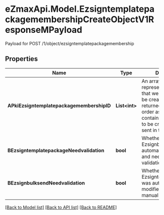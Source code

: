# eZmaxApi.Model.EzsigntemplatepackagemembershipCreateObjectV1ResponseMPayload
Payload for POST /1/object/ezsigntemplatepackagemembership

## Properties

Name | Type | Description | Notes
------------ | ------------- | ------------- | -------------
**APkiEzsigntemplatepackagemembershipID** | **List&lt;int&gt;** | An array of unique IDs representing the object that were requested to be created.  They are returned in the same order as the array containing the objects to be created that was sent in the request. | 
**BEzsigntemplatepackageNeedvalidation** | **bool** | Whether the Ezsignbulksend was automatically modified and needs a manual validation | 
**BEzsignbulksendNeedvalidation** | **bool** | Whether the Ezsigntemplatepackage was automatically modified and needs a manual validation | 

[[Back to Model list]](../README.md#documentation-for-models) [[Back to API list]](../README.md#documentation-for-api-endpoints) [[Back to README]](../README.md)


